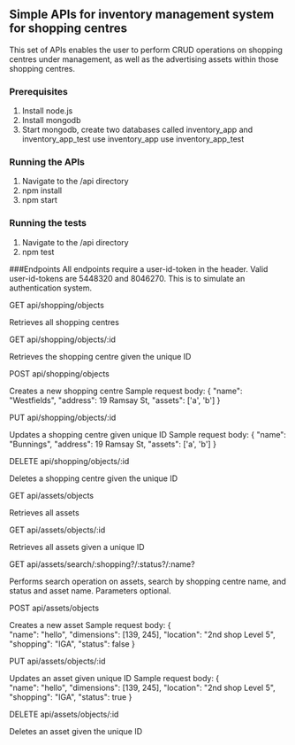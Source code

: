 ## Simple APIs for inventory management system for shopping centres

This set of APIs enables the user to perform CRUD operations on shopping centres under management, as well as the advertising assets within those shopping centres.

### Prerequisites

1) Install node.js
2) Install mongodb 
3) Start mongodb, create two databases called inventory_app and inventory_app_test
    use inventory_app
    use inventory_app_test

### Running the APIs

1) Navigate to the /api directory
2) npm install
3) npm start

### Running the tests

1) Navigate to the /api directory
2) npm test

###Endpoints
All endpoints require a user-id-token in the header. Valid user-id-tokens are 5448320 and 8046270. This is to simulate an authentication system. 

GET api/shopping/objects 

Retrieves all shopping centres

GET api/shopping/objects/:id

Retrieves the shopping centre given the unique ID

POST api/shopping/objects

Creates a new shopping centre
Sample request body:
{
    "name": "Westfields",
    "address": 19 Ramsay St,
    "assets": ['a', 'b']
}

PUT api/shopping/objects/:id

Updates a shopping centre given unique ID
Sample request body:
{
    "name": "Bunnings",
    "address": 19 Ramsay St,
    "assets": ['a', 'b']
}

DELETE api/shopping/objects/:id

Deletes a shopping centre given the unique ID


GET api/assets/objects 

Retrieves all assets

GET api/assets/objects/:id

Retrieves all assets given a unique ID

GET api/assets/search/:shopping?/:status?/:name?

Performs search operation on assets, search by shopping centre name, and status and asset name. Parameters optional.

POST api/assets/objects

Creates a new asset
Sample request body:
{	
	"name": "hello",
	"dimensions": [139, 245],
	"location": "2nd shop Level 5",
	"shopping": "IGA",
    "status": false
}

PUT api/assets/objects/:id

Updates an asset given unique ID
Sample request body:
{	
	"name": "hello",
	"dimensions": [139, 245],
	"location": "2nd shop Level 5",
	"shopping": "IGA",
    "status": true
}

DELETE api/assets/objects/:id

Deletes an asset given the unique ID


